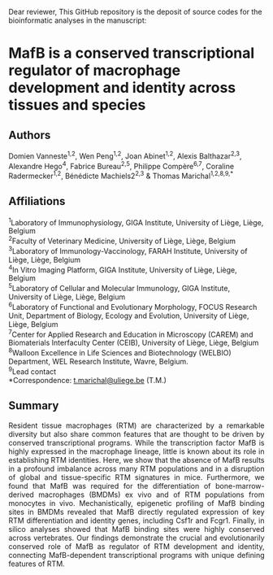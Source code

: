 Dear reviewer,
This GitHub repository is the deposit of source codes for the bioinformatic analyses in the manuscript:

# MafB is a conserved transcriptional regulator of macrophage development and identity across tissues and species

## Authors
Domien Vanneste<sup>1,2</sup>, Wen Peng<sup>1,2</sup>, Joan Abinet<sup>1,2</sup>, Alexis Balthazar<sup>2,3</sup>, Alexandre Hego<sup>4</sup>, Fabrice Bureau<sup>2,5</sup>, Philippe Compère<sup>6,7</sup>, Coraline Radermecker<sup>1,2</sup>, Bénédicte Machiels2<sup>2,3</sup> & Thomas Marichal<sup>1,2,8,9,*</sup>

## Affiliations
<sup>1</sup>Laboratory of Immunophysiology, GIGA Institute, University of Liège, Liège, Belgium <br />
<sup>2</sup>Faculty of Veterinary Medicine, University of Liège, Liège, Belgium <br />
<sup>3</sup>Laboratory of Immunology-Vaccinology, FARAH Institute, University of Liège, Liège, Belgium <br />
<sup>4</sup>In Vitro Imaging Platform, GIGA Institute, University of Liège, Liège, Belgium <br />
<sup>5</sup>Laboratory of Cellular and Molecular Immunology, GIGA Institute, University of Liège, Liège, Belgium <br />
<sup>6</sup>Laboratory of Functional and Evolutionary Morphology, FOCUS Research Unit, Department of Biology, Ecology and Evolution, University of Liège, Liège, Belgium <br />
<sup>7</sup>Center for Applied Research and Education in Microscopy (CAREM) and Biomaterials Interfaculty Center (CEIB), University of Liège, Liège, Belgium <br />
<sup>8</sup>Walloon Excellence in Life Sciences and Biotechnology (WELBIO) Department, WEL Research Institute, Wavre, Belgium. <br />
<sup>9</sup>Lead contact <br />
*Correspondence: t.marichal@uliege.be (T.M.)

## Summary
<p align="justify">Resident tissue macrophages (RTM) are characterized by a remarkable diversity but also share common features that are thought to be driven by conserved transcriptional programs. While the transcription factor MafB is highly expressed in the macrophage lineage, little is known about its role in establishing RTM identities. Here, we show that the absence of MafB results in a profound imbalance across many RTM populations and in a disruption of global and tissue-specific RTM signatures in mice. Furthermore, we found that MafB was required for the differentiation of bone-marrow-derived macrophages (BMDMs) ex vivo and of RTM populations from monocytes in vivo. Mechanistically, epigenetic profiling of MafB binding sites in BMDMs revealed that MafB directly regulated expression of key RTM differentiation and identity genes, including Csf1r and Fcgr1. Finally, in silico analyses showed that MafB binding sites were highly conserved across vertebrates. Our findings demonstrate the crucial and evolutionarily conserved role of MafB as regulator of RTM development and identity, connecting MafB-dependent transcriptional programs with unique defining features of RTM. </p>
